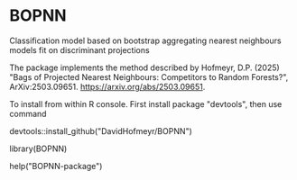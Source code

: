 # BOPNN
Classification model based on bootstrap aggregating nearest neighbours models fit on discriminant projections

The package implements the method described by Hofmeyr, D.P. (2025) "Bags of Projected Nearest Neighbours: Competitors to Random Forests?", ArXiv:2503.09651. https://arxiv.org/abs/2503.09651.

To install from within R console. First install package "devtools", then use command

devtools::install_github("DavidHofmeyr/BOPNN")

library(BOPNN)

help("BOPNN-package")
